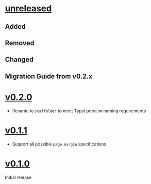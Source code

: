 # [unreleased](https://github.com/wisp3rwind/typst-scaffolder/releases/tag/<tag>)

## Added

## Removed

## Changed

## Migration Guide from v0.2.x

# [v0.2.0](https://github.com/wisp3rwind/typst-scaffolder/releases/tag/v0.2.0)
- Rename to `scaffolder` to meet Typst preview naming requirements


# [v0.1.1](https://github.com/wisp3rwind/typst-scaffolder/releases/tag/v0.1.1)
- Support all possible `page.margin` specifications


# [v0.1.0](https://github.com/wisp3rwind/typst-scaffolder/releases/tag/v0.1.0)
Initial release
